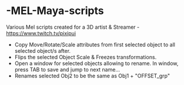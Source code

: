 # -MEL-Maya-scripts
Various Mel scripts created for a 3D artist &amp; Streamer - https://www.twitch.tv/pixipui
* Copy Move/Rotate/Scale attributes from first selected object to all selected object/s after.
* Flips the selected Object Scale & Freezes transformations.
* Open a window for selected objects allowing to rename. In window, press TAB to save and jump to next name... 
* Renames selected Obj2 to be the same as Obj1 + "OFFSET_grp"

